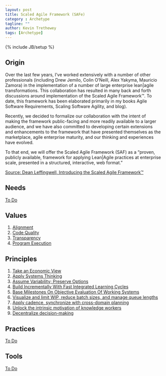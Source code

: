 ```yaml
---
layout: post
title: Scaled Agile Framework (SAFe)
category : Archetype
tagline: ""
author: Kevin Trethewey
tags: [Archetype]
---
```

{% include JB/setup %}

## Origin
Over the last few years, I’ve worked extensively with a number of other professionals (including Drew Jemilo, Colin O’Neill, Alex Yakyma, Mauricio Zamora) in the implementation of a number of large enterprise lean|agile transformations. This collaboration has resulted in many back and forth discussions around implementation of the Scaled Agile Framework™. To date, this framework has been elaborated primarily in my books Agile Software Requirements, Scaling Software Agility, and blog). 

Recently, we decided to formalize our collaboration with the intent of making the framework public-facing and more readily available to a larger audience, and we have also committed to developing certain extensions and enhancements to the framework that have presented themselves as the marketplace, agile enterprise maturity, and our thinking and experiences have evolved. 

To that end, we will offer the Scaled Agile Framework (SAF) as a “proven, publicly available, framework for applying Lean|Agile practices at enterprise
 scale, presented in a structured, interactive, web format.”

[Source: Dean Leffingwell, Introducing the Scaled Agile Framework™](http://scalingsoftwareagilityblog.com/introducing-the-scaled-agile-framework/)

## Needs
[To Do](/explanation/TODO)

## Values
1. [Alignment](/value/Alignment)
1. [Code Quality](/value/CodeQuality)
1. [Transparency](/value/Transparency)
1. [Program Execution](/value/ProgramExecution)
 
## Principles
1. [Take an Economic View](/principle/TakeAnEconomicView)
1. [Apply Systems Thinking](/principle/ApplySystemsThinking)
1. [Assume Variability; Preserve Options](/principle/AssumeVariabilityPreserveOptions)
1. [Build Incrementally With Fast Integrated Learning Cycles](/principle/BuildIncrementallyWithFastIntegratedLearningCycles)
1. [Base Milestones On Objective Evaluation Of Working Systems](/principle/BaseMilestonesOnObjectiveEvaluationOfWorkingSystems)
1. [Visualize and limit WIP, reduce batch sizes, and manage queue lengths](/principle/VisualizeAndLimitWIPReduceBatchSizesAndManageQueueLengths) 
1. [Apply cadence, synchronize with cross-domain planning](/principle/ApplyCadenceSynchronizeWithCrossDomainPlanning)
1. [Unlock the intrinsic motivation of knowledge workers](/principle/UnlockTheIntrinsicMotivationOfKnowledgeWorkers)
1. [Decentralize decision-making](/principle/DecentralizeDecisionMaking)

## Practices
[To Do](/explanation/TODO)

## Tools
[To Do](/explanation/TODO)